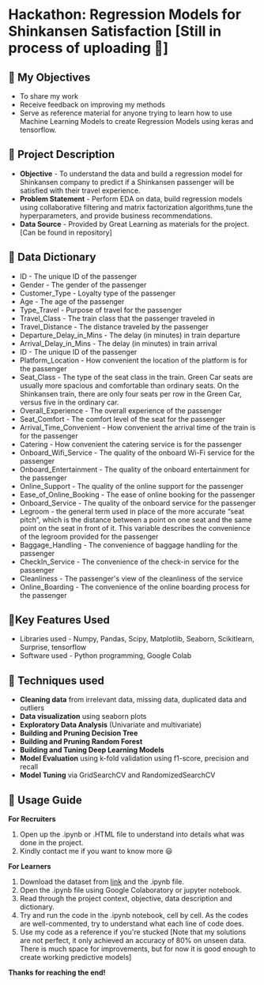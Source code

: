# Hackathon: Regression Models for Shinkansen Satisfaction [Still in process of uploading 🙇]

## 🎯 My Objectives
* To share my work
* Receive feedback on improving my methods
* Serve as reference material for anyone trying to learn how to use Machine Learning Models to create Regression Models using keras and tensorflow. 

## 📓 Project Description 
* **Objective** - To understand the data and build a regression model for Shinkansen company to predict if a Shinkansen passenger will be satisfied with their travel experience.
* **Problem Statement** - Perform EDA on data, build regression models using collaborative filtering and matrix factorization algorithms,tune the hyperparameters, and provide business recommendations.
* **Data Source** - Provided by Great Learning as materials for the project. [Can be found in repository]

## 📓 Data Dictionary
* ID - The unique ID of the passenger
* Gender - The gender of the passenger
* Customer_Type - Loyalty type of the passenger
* Age - The age of the passenger
* Type_Travel - Purpose of travel for the passenger
* Travel_Class - The train class that the passenger traveled in
* Travel_Distance - The distance traveled by the passenger
* Departure_Delay_in_Mins - The delay (in minutes) in train departure
* Arrival_Delay_in_Mins - The delay (in minutes) in train arrival
* ID - The unique ID of the passenger
* Platform_Location - How convenient the location of the platform is for the passenger
* Seat_Class - The type of the seat class in the train. Green Car seats are usually more spacious and comfortable than ordinary seats. On the Shinkansen train, there are only four seats per row in the Green Car, versus five in the ordinary car.
* Overall_Experience - The overall experience of the passenger
* Seat_Comfort - The comfort level of the seat for the passenger
* Arrival_Time_Convenient - How convenient the arrival time of the train is for the passenger
* Catering - How convenient the catering service is for the passenger
* Onboard_Wifi_Service - The quality of the onboard Wi-Fi service for the passenger
* Onboard_Entertainment - The quality of the onboard entertainment for the passenger
* Online_Support - The quality of the online support for the passenger
* Ease_of_Online_Booking - The ease of online booking for the passenger
* Onboard_Service - The quality of the onboard service for the passenger
* Legroom - the general term used in place of the more accurate “seat pitch”, which is the distance between a point on one seat and the same point on the seat in front of it. This variable describes the convenience of the legroom provided for the passenger
* Baggage_Handling - The convenience of baggage handling for the passenger
* CheckIn_Service - The convenience of the check-in service for the passenger
* Cleanliness - The passenger's view of the cleanliness of the service
* Online_Boarding - The convenience of the online boarding process for the passenger

## 📓Key Features Used
* Libraries used - Numpy, Pandas, Scipy, Matplotlib, Seaborn, Scikitlearn, Surprise, tensorflow
* Software used - Python programming, Google Colab

## 📓 Techniques used
* **Cleaning data** from irrelevant data, missing data, duplicated data and outliers
* **Data visualization** using seaborn plots
* **Exploratory Data Analysis** (Univariate and multivariate)
* **Building and Pruning Decision Tree**
* **Building and Pruning Random Forest**
* **Building and Tuning Deep Learning Models**
* **Model Evaluation** using k-fold validation using f1-score, precision and recall
* **Model Tuning** via GridSearchCV and RandomizedSearchCV

## 📓 Usage Guide
**For Recruiters**
1. Open up the .ipynb or .HTML file to understand into details what was done in the project.
2. Kindly contact me if you want to know more 😃

**For Learners**
1. Download the dataset from [link](https://drive.google.com/drive/folders/1GglMv8vI2ZoGUE3MuUkjTo9xY_rnDqvj?usp=drive_link) and the .ipynb file.
2. Open the .ipynb file using Google Colaboratory or jupyter notebook.
3. Read through the project context, objective, data description and dictionary.
4. Try and run the code in the .ipynb notebook, cell by cell. As the codes are well-commented, try to understand what each line of code does.
5. Use my code as a reference if you're stucked [Note that my solutions are not perfect, it only achieved an accuracy of 80% on unseen data. There is much space for improvements, but for now it is good enough to create working predictive models]

**Thanks for reaching the end!**


